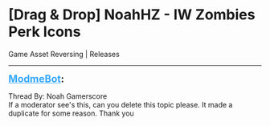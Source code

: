 # [Drag & Drop] NoahHZ - IW Zombies Perk Icons
Game Asset Reversing | Releases

---
<strong style="font-size: 1.4em;"><span style="text-decoration: underline;text-decoration-color: #34a7f9;"><span style="color:#34a7f9;">ModmeBot</span></span>:</strong>

<p>Thread By: Noah Gamerscore<br />If a moderator see&#39;s this, can you delete this topic please. It made a duplicate for some reason. Thank you</p>

